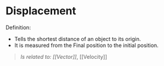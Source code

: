 # Displacement
Definition:
- Tells the shortest distance of an object to its origin. 
- It is measured from the Final position to the initial position.

>*Is related to: [[Vector]]*, [[Velocity]]


